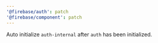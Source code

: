 ```yaml
---
'@firebase/auth': patch
'@firebase/component': patch
---
```


Auto initialize `auth-internal` after `auth` has been initialized.
